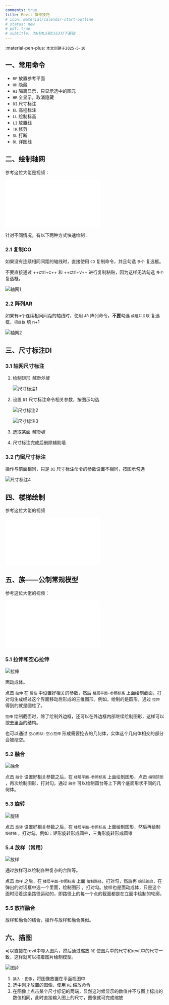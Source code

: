 ```yaml
---
comments: true
title: Revit 操作技巧
# icon: material/calendar-start-outline
# status: new
# pdf: true
# subtitle: 为HTML5和CSS3打下基础
---
```


:material-pen-plus: `本文创建于2025-5-10`

## 一、常用命令

- `RP` 放置参考平面
- `HH` 隐藏
- `HI` 隔离显示，只显示选中的图元
- `HR` 全显示，取消隐藏
- `DI` 尺寸标注
- `EL` 高程标注
- `LL` 绘制标高
- `LI` 放置线
- `TR` 修剪
- `SL` 打断
- `DL` 详图线

## 二、绘制轴网

参考这位大佬是视频：

<iframe src="//player.bilibili.com/player.html?isOutside=true&aid=114846536306689&bvid=BV14FuNzcEeS&cid=31019960957&p=1" scrolling="no" border="0" frameborder="no" framespacing="0" allowfullscreen="true"></iframe>

针对不同情况，有以下两种方式快速绘制：

### 2.1 复制CO

如果没有连续相同间距的轴线时，直接使用 `CO` 复制命令，并且勾选 `多个` 复选框。

不要直接通过 ++ctrl+c++ 和 ++ctrl+v++ 进行复制粘贴，因为这样无法勾选 `多个` 复选框。

![轴网1](https://d111kc.github.io/picx-images-hosting/revit/轴网1.4n803kbcuw.webp)

### 2.2 阵列AR

如果有n个连续相同间距的轴线时，使用 `AR` 阵列命令，**不要**勾选 `成组并关联` 复选框，`项目数` 填 n+1

![轴网2](https://d111kc.github.io/picx-images-hosting/revit/轴网2.icerge6s9.webp)

## 三、尺寸标注DI

### 3.1 轴网尺寸标注

1. 绘制矩形 *辅助外墙*

    ![尺寸标注1](https://d111kc.github.io/picx-images-hosting/revit/尺寸标注1.7sni2k191k.webp)

2. 设置 `DI` 尺寸标注命令相关参数，按图示勾选

    ![尺寸标注2](https://d111kc.github.io/picx-images-hosting/revit/尺寸标注2.2a5dmet0y0.webp)

    ![尺寸标注3](https://d111kc.github.io/picx-images-hosting/revit/尺寸标注3.99tn4b5ds9.webp)

3. 选取某面 *辅助墙*
4. 尺寸标注完成后删除辅助墙

### 3.2 门窗尺寸标注

操作与前面相同，只是 `DI` 尺寸标注命令的参数设置不相同，按图示勾选

![尺寸标注4](https://d111kc.github.io/picx-images-hosting/revit/尺寸标注4.9dd92155sg.webp)

## 四、楼梯绘制

参考这位大佬的视频

<iframe src="//player.bilibili.com/player.html?isOutside=true&aid=113781283756539&bvid=BV1DPrjYzEpj&cid=27732674616&p=1" scrolling="no" border="0" frameborder="no" framespacing="0" allowfullscreen="true"></iframe>

## 五、族——公制常规模型

参考这位大佬的视频：

<iframe src="//player.bilibili.com/player.html?isOutside=true&aid=112949016396889&bvid=BV1U2eceFE3Z&cid=500001647133567&p=1" scrolling="no" border="0" frameborder="no" framespacing="0" allowfullscreen="true"></iframe>

### 5.1 拉伸和空心拉伸

![拉伸](https://d111kc.github.io/picx-images-hosting/revit/拉伸.8adju0rwr7.webp)

面动成体。

点击 `拉伸` 在 `属性` 中设置好相关的参数，然后 `楼层平面-参照标高` 上面绘制截面，打对勾生成经过这个界面移动后形成的三维图形。例如，绘制的是圆形，通过 `拉伸` 得到的就是圆柱了。

`拉伸` 绘制截面时，除了绘制外边框，还可以在外边框内部继续绘制图形，这样可以挖去里面的结构。

也可以通过 `空心形状-空心拉伸` 形成需要挖去的几何体，实体这个几何体相交的部分会被挖空。

### 5.2 融合

![融合](https://d111kc.github.io/picx-images-hosting/revit/融合.md5twgt0.webp)

点击 `融合` 设置好相关参数之后，在 `楼层平面-参照标高` 上面绘制图形，点击 `编辑顶部` ，再次绘制图形，打对勾。通过 `融合` 可以绘制圆台等上下两个底面形状不同的几何体。

### 5.3 旋转

![旋转](https://d111kc.github.io/picx-images-hosting/revit/旋转.2325tw4dsj.webp)

点击 `旋转` 设置好相关参数之后，在 `楼层平面-参照标高` 上面绘制图形，然后再绘制 `旋转轴` ，打对勾。例如：矩形旋转形成圆柱，三角形旋转形成圆锥

### 5.4 放样（常用）

![放样](https://d111kc.github.io/picx-images-hosting/revit/放样.4g4sb3tieg.webp)

通过放样可以绘制各种复杂的台阶等。

点击 `放样` 之后，在 `楼层平面-参照标高` 上面 `绘制路径`，打对勾，然后再 `编辑轮廓`，在弹出的对话框中选一个里面，绘制图形 ，打对勾。放样也是面动成体，只是这个面时沿着这条路径运动的，即路径上的每一个点的截面都是在立面中绘制的轮廓。

### 5.5 放样融合

放样和融合的结合，操作与放样和融合类似。

## 六、描图

可以直接在revit中导入图片，然后通过缩放 `RE` 使图片中的尺寸和revit中的尺寸一致，这样就可以描着图片绘制模型。

![图片](https://d111kc.github.io/picx-images-hosting/revit/图片.sz8ohpm3x.webp)

1. `插入` - `图像`，将图像放置在平面视图中
2. 选中刚才放置的图像，使用 `RE` 缩放命令
3. 在图像上点击某个尺寸标记的两端，显然这时候显示的数值并不与图上标出的数值相同，此时直接输入图上的尺寸，图像就可完成缩放
